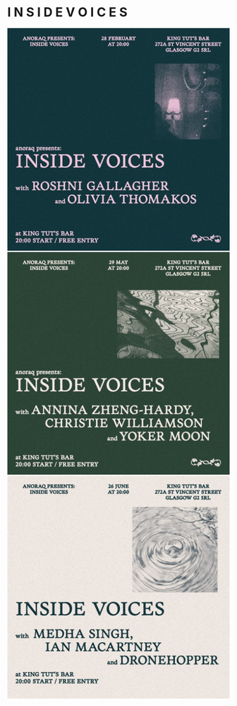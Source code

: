 # I N S I D E   V O I C E S

![Inside Voices Poster 1](POSTER1.jpeg)  
![INSIDE VOICES POSTER 2](POSTER2.jpeg)  
![INSIDEVOICES POSTER3](POSTER3.jpeg)
